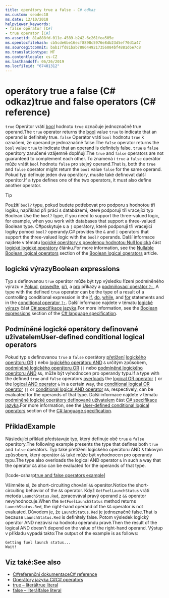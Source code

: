 ```yaml
---
title: operátory true a false - C# odkaz
ms.custom: seodec18
ms.date: 12/10/2018
helpviewer_keywords:
- false operator [C#]
- true operator [C#]
ms.assetid: 81a888fd-011e-4589-b242-6c261fea505e
ms.openlocfilehash: cb5cde6be16ecf8898c5976e8db23d5ef70d1a47
ms.sourcegitcommit: bab17fd81bab7886449217356084bf4881d6e7c8
ms.translationtype: MT
ms.contentlocale: cs-CZ
ms.lasthandoff: 06/26/2019
ms.locfileid: "67401312"
---
```

# <a name="true-and-false-operators-c-reference"></a><span data-ttu-id="b0f4e-102">operátory true a false (C# odkaz)</span><span class="sxs-lookup"><span data-stu-id="b0f4e-102">true and false operators (C# reference)</span></span>

<span data-ttu-id="b0f4e-103">`true` Operátor vrátí [bool](../keywords/bool.md) hodnotu `true` označuje jednoznačně true operand.</span><span class="sxs-lookup"><span data-stu-id="b0f4e-103">The `true` operator returns the [bool](../keywords/bool.md) value `true` to indicate that an operand is definitely true.</span></span> <span data-ttu-id="b0f4e-104">`false` Operátor vrátí `bool` hodnotu `true` k označení, že operand je jednoznačně false.</span><span class="sxs-lookup"><span data-stu-id="b0f4e-104">The `false` operator returns the `bool` value `true` to indicate that an operand is definitely false.</span></span> <span data-ttu-id="b0f4e-105">`true` a `false` operátory zaručené vzájemně doplňují.</span><span class="sxs-lookup"><span data-stu-id="b0f4e-105">The `true` and `false` operators are not guaranteed to complement each other.</span></span> <span data-ttu-id="b0f4e-106">To znamená i `true` a `false` operátor může vrátit `bool` hodnotu `false` pro stejný operand.</span><span class="sxs-lookup"><span data-stu-id="b0f4e-106">That is, both the `true` and `false` operator might return the `bool` value `false` for the same operand.</span></span> <span data-ttu-id="b0f4e-107">Pokud typ definuje jeden dva operátory, musíte také definovat další operátor.</span><span class="sxs-lookup"><span data-stu-id="b0f4e-107">If a type defines one of the two operators, it must also define another operator.</span></span>

> [!TIP]
> <span data-ttu-id="b0f4e-108">Použití `bool?` typu, pokud budete potřebovat pro podporu s hodnotou tři logiku, například při práci s databázemi, které podporují tři vracející typ Boolean.</span><span class="sxs-lookup"><span data-stu-id="b0f4e-108">Use the `bool?` type, if you need to support the three-valued logic, for example, when you work with databases that support a three-valued Boolean type.</span></span> <span data-ttu-id="b0f4e-109">C#poskytuje `&` a `|` operátory, které podporují tři vracející logiky pomocí `bool?` operandy.</span><span class="sxs-lookup"><span data-stu-id="b0f4e-109">C# provides the `&` and `|` operators that support the three-valued logic with the `bool?` operands.</span></span> <span data-ttu-id="b0f4e-110">Další informace najdete v tématu [logické operátory s povolenou hodnotou Null logická](boolean-logical-operators.md#nullable-boolean-logical-operators) část [logické logické operátory](boolean-logical-operators.md) článku.</span><span class="sxs-lookup"><span data-stu-id="b0f4e-110">For more information, see the [Nullable Boolean logical operators](boolean-logical-operators.md#nullable-boolean-logical-operators) section of the [Boolean logical operators](boolean-logical-operators.md) article.</span></span>

## <a name="boolean-expressions"></a><span data-ttu-id="b0f4e-111">logické výrazy</span><span class="sxs-lookup"><span data-stu-id="b0f4e-111">Boolean expressions</span></span>

<span data-ttu-id="b0f4e-112">Typ s definovanou `true` operátor může být typ výsledku řízení podmíněného výrazu v [Pokud](../keywords/if-else.md), [proveďte](../keywords/do.md), [při](../keywords/while.md), a [ pro](../keywords/for.md) příkazy a [podmiňovací operátor `?:` ](conditional-operator.md).</span><span class="sxs-lookup"><span data-stu-id="b0f4e-112">A type with the defined `true` operator can be the type of a result of a controlling conditional expression in the [if](../keywords/if-else.md), [do](../keywords/do.md), [while](../keywords/while.md), and [for](../keywords/for.md) statements and in the [conditional operator `?:`](conditional-operator.md).</span></span> <span data-ttu-id="b0f4e-113">Další informace najdete v tématu [logické výrazy](~/_csharplang/spec/expressions.md#boolean-expressions) část [ C# specifikace jazyka](~/_csharplang/spec/introduction.md).</span><span class="sxs-lookup"><span data-stu-id="b0f4e-113">For more information, see the [Boolean expressions](~/_csharplang/spec/expressions.md#boolean-expressions) section of the [C# language specification](~/_csharplang/spec/introduction.md).</span></span>

## <a name="user-defined-conditional-logical-operators"></a><span data-ttu-id="b0f4e-114">Podmíněné logické operátory definované uživatelem</span><span class="sxs-lookup"><span data-stu-id="b0f4e-114">User-defined conditional logical operators</span></span>

<span data-ttu-id="b0f4e-115">Pokud typ s definovanou `true` a `false` operátory [přetížení](../keywords/operator.md) [logického operátoru OR](boolean-logical-operators.md#logical-or-operator-) `|` nebo [logického operátoru AND](boolean-logical-operators.md#logical-and-operator-) `&` určitým způsobem, [podmíněné logického operátoru OR](boolean-logical-operators.md#conditional-logical-or-operator-) `||` nebo [podmíněné logického operátoru AND](boolean-logical-operators.md#conditional-logical-and-operator-) `&&`, může být vyhodnocen pro operandy typu.</span><span class="sxs-lookup"><span data-stu-id="b0f4e-115">If a type with the defined `true` and `false` operators [overloads](../keywords/operator.md) the [logical OR operator](boolean-logical-operators.md#logical-or-operator-) `|` or the [logical AND operator](boolean-logical-operators.md#logical-and-operator-) `&` in a certain way, the [conditional logical OR operator](boolean-logical-operators.md#conditional-logical-or-operator-) `||` or [conditional logical AND operator](boolean-logical-operators.md#conditional-logical-and-operator-) `&&`, respectively, can be evaluated for the operands of that type.</span></span> <span data-ttu-id="b0f4e-116">Další informace najdete v tématu [podmíněné logické operátory definované uživatelem](~/_csharplang/spec/expressions.md#user-defined-conditional-logical-operators) část [ C# specifikace jazyka](~/_csharplang/spec/introduction.md).</span><span class="sxs-lookup"><span data-stu-id="b0f4e-116">For more information, see the [User-defined conditional logical operators](~/_csharplang/spec/expressions.md#user-defined-conditional-logical-operators) section of the [C# language specification](~/_csharplang/spec/introduction.md).</span></span>

## <a name="example"></a><span data-ttu-id="b0f4e-117">Příklad</span><span class="sxs-lookup"><span data-stu-id="b0f4e-117">Example</span></span>

<span data-ttu-id="b0f4e-118">Následující příklad představuje typ, který definuje obě `true` a `false` operátory.</span><span class="sxs-lookup"><span data-stu-id="b0f4e-118">The following example presents the type that defines both `true` and `false` operators.</span></span> <span data-ttu-id="b0f4e-119">Typ také přetížení logického operátoru AND `&` takovým způsobem, který operátor `&&` také může být vyhodnocen pro operandy typu.</span><span class="sxs-lookup"><span data-stu-id="b0f4e-119">The type also overloads the logical AND operator `&` in such a way that the operator `&&` also can be evaluated for the operands of that type.</span></span>

[!code-csharp[true and false operators example](~/samples/csharp/language-reference/operators/TrueFalseOperators.cs)]

<span data-ttu-id="b0f4e-120">Všimněte si, že short-circuiting chování `&&` operátor.</span><span class="sxs-lookup"><span data-stu-id="b0f4e-120">Notice the short-circuiting behavior of the `&&` operator.</span></span> <span data-ttu-id="b0f4e-121">Když `GetFuelLaunchStatus` vrátí metoda `LaunchStatus.Red`, zpracovával pravý operand z `&&` operator nevyhodnocuje.</span><span class="sxs-lookup"><span data-stu-id="b0f4e-121">When the `GetFuelLaunchStatus` method returns `LaunchStatus.Red`, the right-hand operand of the `&&` operator is not evaluated.</span></span> <span data-ttu-id="b0f4e-122">Důvodem je, že `LaunchStatus.Red` je jednoznačně false.</span><span class="sxs-lookup"><span data-stu-id="b0f4e-122">That is because `LaunchStatus.Red` is definitely false.</span></span> <span data-ttu-id="b0f4e-123">Potom výsledek logický operátor AND nezávisí na hodnotu operandu pravé.</span><span class="sxs-lookup"><span data-stu-id="b0f4e-123">Then the result of the logical AND doesn't depend on the value of the right-hand operand.</span></span> <span data-ttu-id="b0f4e-124">Výstup v příkladu vypadá takto:</span><span class="sxs-lookup"><span data-stu-id="b0f4e-124">The output of the example is as follows:</span></span>

```console
Getting fuel launch status...
Wait!
```

## <a name="see-also"></a><span data-ttu-id="b0f4e-125">Viz také:</span><span class="sxs-lookup"><span data-stu-id="b0f4e-125">See also</span></span>

- [<span data-ttu-id="b0f4e-126">C#referenční dokumentace</span><span class="sxs-lookup"><span data-stu-id="b0f4e-126">C# reference</span></span>](../index.md)
- [<span data-ttu-id="b0f4e-127">Operátory jazyka C#</span><span class="sxs-lookup"><span data-stu-id="b0f4e-127">C# operators</span></span>](index.md)
- [<span data-ttu-id="b0f4e-128">true – literál</span><span class="sxs-lookup"><span data-stu-id="b0f4e-128">true literal</span></span>](../keywords/true-literal.md)
- [<span data-ttu-id="b0f4e-129">false – literál</span><span class="sxs-lookup"><span data-stu-id="b0f4e-129">false literal</span></span>](../keywords/false-literal.md)
